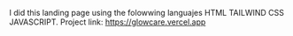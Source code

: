 I did this landing page using the folowwing languajes
HTML
TAILWIND CSS
JAVASCRIPT.
Project link: https://glowcare.vercel.app
